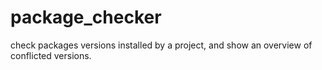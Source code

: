 # package_checker
check packages versions installed by a project, and show an overview of conflicted versions.
